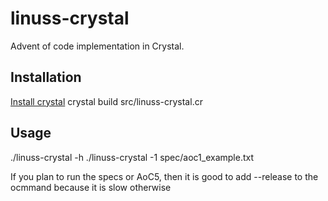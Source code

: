 # linuss-crystal

Advent of code implementation in Crystal.

## Installation

[Install crystal](https://crystal-lang.org/docs/installation/)
crystal build src/linuss-crystal.cr

## Usage

./linuss-crystal -h
./linuss-crystal -1 spec/aoc1_example.txt

If you plan to run the specs or AoC5, then it is good to add --release
to the ocmmand because it is slow otherwise